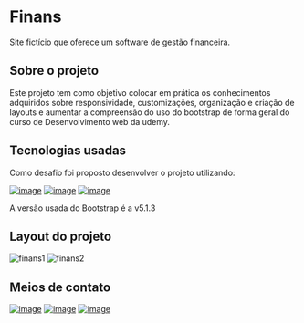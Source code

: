 # Finans

Site fictício que oferece um software de gestão financeira.

## Sobre o projeto
Este projeto tem como objetivo colocar em prática os conhecimentos adquiridos sobre responsividade, 
customizações, organização e criação de layouts e aumentar a compreensão do uso do bootstrap de forma geral do curso de Desenvolvimento web da udemy.

## Tecnologias usadas
Como desafio foi proposto desenvolver o projeto utilizando:

[![image](https://img.shields.io/badge/HTML5-E34F26?style=for-the-badge&logo=html5&logoColor=white)](https://www.w3schools.com/html/default.asp)
[![image](https://img.shields.io/badge/CSS3-1572B6?style=for-the-badge&logo=css3&logoColor=white)](https://www.w3schools.com/css/default.asp)
[![image](https://img.shields.io/badge/Bootstrap-563D7C?style=for-the-badge&logo=bootstrap&logoColor=white)](https://getbootstrap.com/docs/5.2/getting-started/introduction/)

A versão usada do Bootstrap é a v5.1.3

## Layout do projeto
![finans1](https://user-images.githubusercontent.com/93053356/172966524-48dc7150-fbe8-48ad-b25b-bb2ddd215cf8.png)
![finans2](https://user-images.githubusercontent.com/93053356/172966528-9b4bebd2-b735-4998-9ac8-4fe36df6c51c.png)

## Meios de contato 
[![image](https://img.shields.io/badge/LinkedIn-0077B5?style=for-the-badge&logo=linkedin&logoColor=white)](https://www.linkedin.com/in/jardeylson-jacinto-769769156)
[![image](https://img.shields.io/badge/Instagram-E4405F?style=for-the-badge&logo=instagram&logoColor=white)](https://www.instagram.com/jardeylsonjacinto/)
[![image](https://img.shields.io/badge/Gmail-D14836?style=for-the-badge&logo=gmail&logoColor=white)](jardeylsong.m@gmail.com)
